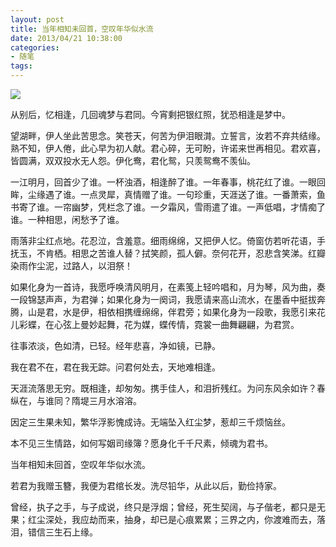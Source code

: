 ```yaml
---
layout: post
title: 当年相知未回首，空叹年华似水流
date: 2013/04/21 10:38:00
categories:
- 随笔
tags:
---
```


![](http://pics.naaln.com/blog/2019-05-14-123459.jpg-basicBlog)

从别后，忆相逢，几回魂梦与君同。今宵剩把银红照，犹恐相逢是梦中。

望湖畔，伊人坐此苦思念。笑苍天，何苦为伊泪眼潸。立誓言，汝若不弃共结缘。熟不知，伊人倦，此心早为初人献。君心碎，无可盼，许诺来世再相见。君欢喜，皆圆满，双双投水无人怨。伊化鸯，君化鸳，只羡鸳鸯不羡仙。

一江明月，回首少了谁。一杯浊酒，相逢醉了谁。一年春事，桃花红了谁。一眼回眸，尘缘遇了谁。一点灵犀，真情赠了谁。一句珍重，天涯送了谁。一番萧索，鱼书寄了谁。一帘幽梦，凭栏念了谁。一夕霜风，雪雨遣了谁。一声低唱，才情痴了谁。一种相思，闲愁予了谁。

雨落非尘红点地。花忍泣，含羞意。细雨绵绵，又把伊人忆。倚窗仿若听花语，手抚玉，不肯栖。相思之苦谁人替？拭笑颜，孤人僻。奈何花开，忍悲含笑涕。红瓣染雨作尘泥，过路人，以泪祭！

如果化身为一首诗，我愿呼唤清风明月，在素笺上轻吟唱和，月为琴，风为曲，奏一段锦瑟声声，为君弹；如果化身为一阕词，我愿请来高山流水，在墨香中挺拔奔腾，山是君，水是伊，相依相携缠绵绵，伴君旁；如果化身为一段歌，我愿引来花儿彩蝶，在心弦上曼妙起舞，花为媒，蝶传情，霓裳一曲舞翩翩，为君赏。

往事浓淡，色如清，已轻。经年悲喜，净如镜，已静。

我在君不在，君在我无踪。问君何处去，天地难相逢。

天涯流落思无穷。既相逢，却匆匆。携手佳人，和泪折残红。为问东风余如许？春纵在，与谁同？隋堤三月水溶溶。

因定三生果未知，繁华浮影愧成诗。无端坠入红尘梦，惹却三千烦恼丝。

本不见三生情路，如何写姻司缘簿？愿身化千千尺素，倾魂为君书。

当年相知未回首，空叹年华似水流。

若君为我赠玉簪，我便为君绾长发。洗尽铅华，从此以后，勤俭持家。

曾经，执子之手，与子成说，终只是浮烟；曾经，死生契阔，与子偕老，都只是无果；红尘深处，我应劫而来，抽身，却已是心痕累累；三界之内，你渡难而去，落泪，错信三生石上缘。